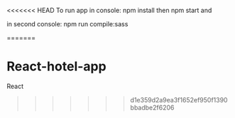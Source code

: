 <<<<<<< HEAD
To run app in console: npm install then 
npm start and 

in second console:
npm run compile:sass


=======
# React-hotel-app
React
>>>>>>> d1e359d2a9ea3f1652ef950f1390bbadbe2f6206
